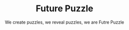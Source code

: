 <h1 align="center">Future Puzzle</h1>

<p align="center">We create puzzles, we reveal puzzles, we are Futre Puzzle</p>
